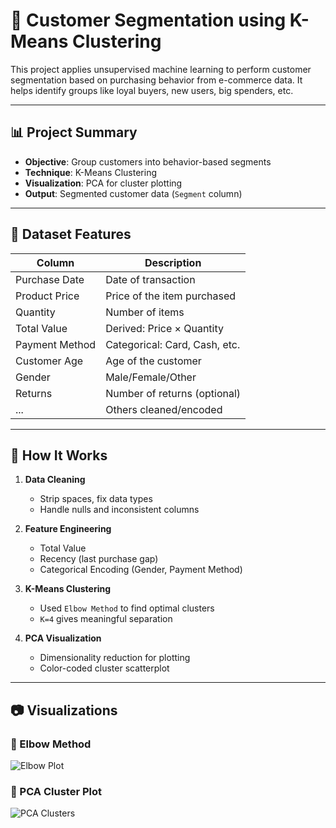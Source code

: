 # 🧠 Customer Segmentation using K-Means Clustering

This project applies unsupervised machine learning to perform customer segmentation based on purchasing behavior from e-commerce data. It helps identify groups like loyal buyers, new users, big spenders, etc.

---

## 📊 Project Summary

- **Objective**: Group customers into behavior-based segments
- **Technique**: K-Means Clustering
- **Visualization**: PCA for cluster plotting
- **Output**: Segmented customer data (`Segment` column)

---

## 🧾 Dataset Features

| Column               | Description                        |
|----------------------|------------------------------------|
| Purchase Date        | Date of transaction                |
| Product Price        | Price of the item purchased        |
| Quantity             | Number of items                    |
| Total Value          | Derived: Price × Quantity          |
| Payment Method       | Categorical: Card, Cash, etc.      |
| Customer Age         | Age of the customer                |
| Gender               | Male/Female/Other                  |
| Returns              | Number of returns (optional)       |
| ...                  | Others cleaned/encoded             |

---

## 🔧 How It Works

1. **Data Cleaning**
   - Strip spaces, fix data types
   - Handle nulls and inconsistent columns

2. **Feature Engineering**
   - Total Value
   - Recency (last purchase gap)
   - Categorical Encoding (Gender, Payment Method)

3. **K-Means Clustering**
   - Used `Elbow Method` to find optimal clusters
   - `K=4` gives meaningful separation

4. **PCA Visualization**
   - Dimensionality reduction for plotting
   - Color-coded cluster scatterplot

---

## 📷 Visualizations

### 📍 Elbow Method
![Elbow Plot](assets/elbow_plot.png)

### 🧬 PCA Cluster Plot
![PCA Clusters](assets/pca_clusters.png)




